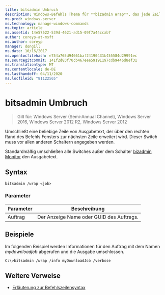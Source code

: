 ```yaml
---
title: bitsadmin Umbruch
description: Windows-Befehls Thema für **bizadmin Wrap**, das jede Zeile von Ausgabetext umschließt, die über den rechten Rand des Befehls Fensters zur nächsten Zeile hinausgeht.
ms.prod: windows-server
ms.technology: manage-windows-commands
ms.topic: article
ms.assetid: 14e57522-539d-4621-ad15-09f7a44ccab7
author: coreyp-at-msft
ms.author: coreyp
manager: dongill
ms.date: 10/16/2017
ms.openlocfilehash: e754a765d94661baf24190431b455584d29991ec
ms.sourcegitcommit: 141f2d83f70cb467eee59191197cdb9446d8ef31
ms.translationtype: MT
ms.contentlocale: de-DE
ms.lasthandoff: 04/11/2020
ms.locfileid: "81122565"
---
```

# <a name="bitsadmin-wrap"></a>bitsadmin Umbruch

>Gilt für: Windows Server (Semi-Annual Channel), Windows Server 2016, Windows Server 2012 R2, Windows Server 2012

Umschließt eine beliebige Zeile von Ausgabetext, der über den rechten Rand des Befehls Fensters zur nächsten Zeile erweitert wird. Dieser Switch muss vor allen anderen Schaltern angegeben werden.

Standardmäßig umschließen alle Switches außer dem Schalter [bizadmin Monitor](bitsadmin-monitor.md) den Ausgabetext.

## <a name="syntax"></a>Syntax

```
bitsadmin /wrap <job>
```

### <a name="parameters"></a>Parameter

| Parameter | Beschreibung |
| --------- | ---------- |
| Auftrag | Der Anzeige Name oder GUID des Auftrags. |

## <a name="examples"></a>Beispiele

Im folgenden Beispiel werden Informationen für den Auftrag mit dem Namen *mydownloadjob* abgerufen und die Ausgabe umschlossen.

```
C:\>bitsadmin /wrap /info myDownloadJob /verbose
```

## <a name="additional-references"></a>Weitere Verweise

- [Erläuterung zur Befehlszeilensyntax](command-line-syntax-key.md)
